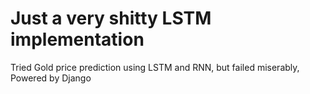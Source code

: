 # Just a very shitty LSTM implementation
Tried Gold price prediction using LSTM and RNN, but failed miserably, Powered by Django
